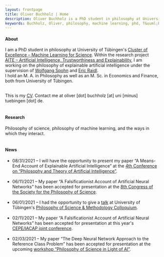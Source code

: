```yaml
---
layout: frontpage
title: Oliver Buchholz | Home
description: Oliver Buchholz is a PhD student in philosophy at University of T&uuml;bingen. 
keywords: Buchholz, Oliver, philosophy, machine learning, phd, T&uuml;bingen
---
```


<h4> About </h4>

I am a PhD student in philosophy at University of T&uuml;bingen's <a href = "https://uni-tuebingen.de/en/research/core-research/cluster-of-excellence-machine-learning/home/" target = "_blank">Cluster of Excellence &ndash; Machine Learning for Science</a>. Within the research project <a href = "https://uni-tuebingen.de/en/research/core-research/cluster-of-excellence-machine-learning/research/research/cluster-research-groups/ethics-philosophy-lab/projects/" target = "_blank">AITE &ndash; Artificial Intelligence, Trustworthiness and Explainability</a>, I am working on the philosophy of explainable artificial intelligence under the supervision of <a href="https://www.philosophie.uni-konstanz.de/ag-spohn/personen/prof-dr-wolfgang-spohn/" target="_blank">Wolfgang Spohn</a> and <a href="https://scholar.google.de/citations?user=MpJaE0wAAAAJ&hl=de" target="_blank">Eric Raidl</a>.<br> 
I hold an M. A. in Philosophy as well as an M. Sc. in Economics and Finance, both from University of T&uuml;bingen.<br><br>

This is my <a href="assets/CV.pdf" target="_blank">CV</a>. Contact me at oliver [dot] buchholz [at] uni [minus] tuebingen [dot] de.<br><br>


<h4> Research </h4>

Philosophy of science, philosophy of machine learning, and the ways in which they interact.<br><br>


<h4> News </h4>

<ul>
<li> 08/31/2021 &ndash; I will have the opportunity to present my paper &ldquo;A Means-End Account of Explainable Artificial Intelligence&rdquo; at the <a href="https://www.pt-ai.org/2021" target="_blank">4th Conference on &ldquo;Philosophy and Theory of Artificial Intelligence&rdquo;</a>.<br><br>
</li>
  
<li> 06/11/2021 &ndash; My paper &ldquo;A Falsificationist Account of Artificial Neural Networks&rdquo; has been accepted for presentation at the <a href="https://sps2021.sciencesconf.org/?forward-action=index&forward-controller=index&lang=en" target="_blank">8th Congress of the Society for the Philosophy of Science</a>.<br><br>
</li>

<li> 06/01/2021 &ndash; I had the opportunity to give a <a href="https://www.youtube.com/watch?v=gJqGN2Las0s" target="_blank">talk</a> at University of T&uuml;bingen's <a href="https://www.youtube.com/watch?v=9axjY4VCXH4&list=PLsY-pzz3J1IROY5FmJe8pdg7ni72Vzk0k" target="_blank">Philosophy of Science &amp; Methodology Colloquium</a>.<br><br>
</li>

<li> 02/11/2021 &ndash; My paper &ldquo;A Falsificationist Account of Artificial Neural Networks&rdquo; has been accepted for presentation at this year's <a href="https://www.inf.uni-hamburg.de/en/inst/ab/eit/cepe-iacap2021.html" target="_blank">CEPE/IACAP joint conference</a>.<br><br>
</li>

<li> 02/03/2021 &ndash; My paper &ldquo;The Deep Neural Network Approach to the Reference Class Problem&rdquo; has been accepted for presentation at the upcoming <a href="https://sites.google.com/view/philsciai/home" target="_blank">workshop &ldquo;Philosophy of Science in Light of AI&rdquo;</a>.
</li>
</ul>
